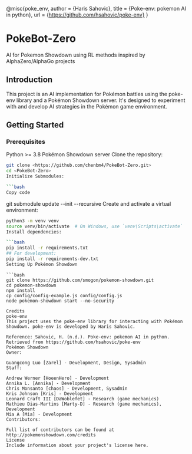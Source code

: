 



@misc{poke_env,
    author       = {Haris Sahovic},
    title        = {Poke-env: pokemon AI in python},
    url          = {https://github.com/hsahovic/poke-env}
}

# PokeBot-Zero
AI for Pokemon Showdown using RL methods inspired by AlphaZero/AlphaGo projects

## Introduction
This project is an AI implementation for Pokémon battles using the poke-env library and a Pokémon Showdown server. It's designed to experiment with and develop AI strategies in the Pokémon game environment.

## Getting Started

### Prerequisites
Python >= 3.8
Pokémon Showdown server
Clone the repository:

```bash
git clone <https://github.com/chenbm4/PokeBot-Zero.git>
cd <PokeBot-Zero>
Initialize Submodules:

```bash
Copy code
```
git submodule update --init --recursive
Create and activate a virtual environment:

```bash
python3 -m venv venv
source venv/bin/activate  # On Windows, use `venv\Scripts\activate`
Install dependencies:

```bash
pip install -r requirements.txt
## For development:
pip install -r requirements-dev.txt
Setting Up Pokémon Showdown
```
```
```bash
git clone https://github.com/smogon/pokemon-showdown.git
cd pokemon-showdown
npm install
cp config/config-example.js config/config.js
node pokemon-showdown start --no-security

Credits
poke-env
This project uses the poke-env library for interacting with Pokémon Showdown. poke-env is developed by Haris Sahovic.

Reference: Sahovic, H. (n.d.). Poke-env: pokemon AI in python. Retrieved from https://github.com/hsahovic/poke-env
Pokémon Showdown
Owner:

Guangcong Luo [Zarel] - Development, Design, Sysadmin
Staff:

Andrew Werner [HoeenHero] - Development
Annika L. [Annika] - Development
Chris Monsanto [chaos] - Development, Sysadmin
Kris Johnson [Kris] - Development
Leonard Craft III [DaWoblefet] - Research (game mechanics)
Mathieu Dias-Martins [Marty-D] - Research (game mechanics), Development
Mia A [Mia] - Development
Contributors:

Full list of contributors can be found at http://pokemonshowdown.com/credits
License
Include information about your project's license here.
```